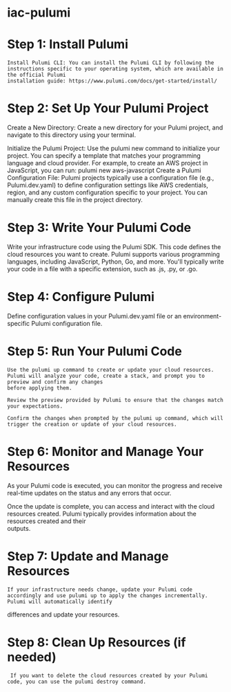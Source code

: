 # iac-pulumi
# Step 1: Install Pulumi

    Install Pulumi CLI: You can install the Pulumi CLI by following the instructions specific to your operating system, which are available in the official Pulumi     
    installation guide: https://www.pulumi.com/docs/get-started/install/
# Step 2: Set Up Your Pulumi Project

  Create a New Directory: Create a new directory for your Pulumi project, and navigate to this directory using your terminal.

  Initialize the Pulumi Project: Use the pulumi new command to initialize your project. You can specify a template that matches your programming language and cloud 
  provider. For example, to create an AWS project in JavaScript, you can run:
                      pulumi new aws-javascript
  Create a Pulumi Configuration File: Pulumi projects typically use a configuration file (e.g., Pulumi.dev.yaml) to define configuration settings like AWS credentials, 
  region, and any custom configuration specific to your project. You can manually create this file in the project directory.

# Step 3: Write Your Pulumi Code

Write your infrastructure code using the Pulumi SDK. This code defines the cloud resources you want to create. Pulumi supports various programming languages, including JavaScript, Python, Go, and more. You'll typically write your code in a file with a specific extension, such as .js, .py, or .go.
# Step 4: Configure Pulumi

Define configuration values in your Pulumi.dev.yaml file or an environment-specific Pulumi configuration file.
# Step 5: Run Your Pulumi Code

    Use the pulumi up command to create or update your cloud resources. Pulumi will analyze your code, create a stack, and prompt you to preview and confirm any changes     
    before applying them.
    
    Review the preview provided by Pulumi to ensure that the changes match your expectations.
    
    Confirm the changes when prompted by the pulumi up command, which will trigger the creation or update of your cloud resources.

# Step 6: Monitor and Manage Your Resources

  As your Pulumi code is executed, you can monitor the progress and receive real-time updates on the status and any errors that occur.
  
  Once the update is complete, you can access and interact with the cloud resources created. Pulumi typically provides information about the resources created and their     
  outputs.

# Step 7: Update and Manage Resources

    If your infrastructure needs change, update your Pulumi code accordingly and use pulumi up to apply the changes incrementally. Pulumi will automatically identify   
   differences and update your resources.
# Step 8: Clean Up Resources (if needed)

     If you want to delete the cloud resources created by your Pulumi code, you can use the pulumi destroy command.
